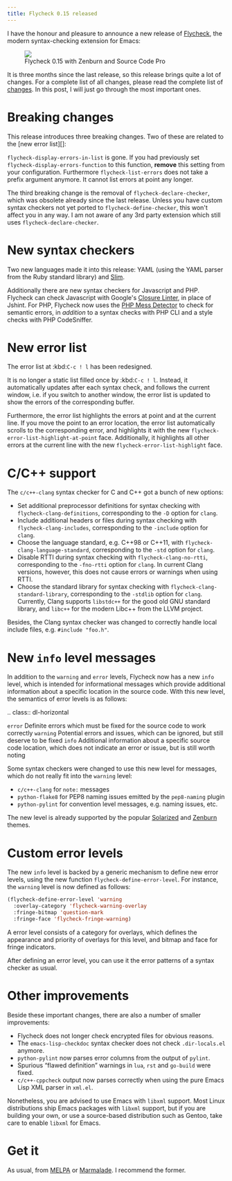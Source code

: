 ```yaml
---
title: Flycheck 0.15 released
---
```


I have the honour and pleasure to announce a new release of [Flycheck][], the
modern syntax-checking extension for Emacs:

<figure>
<img src="{{baseurl}}/images/flycheck-0.15.png" />
<figcaption>Flycheck 0.15 with Zenburn and Source Code Pro</figcaption>
</figure>

It is three months since the last release, so this release brings quite a lot of
changes.  For a complete list of all changes, please read the complete list of
[changes][].  In this post, I will just go through the most important ones.

Breaking changes
================

This release introduces three breaking changes.  Two of these are related to the
[new error list][]:

`flycheck-display-errors-in-list` is gone.  If you had previously set
`flycheck-display-errors-function` to this function, **remove** this setting
from your configuration.  Furthermore `flycheck-list-errors` does not take a
prefix argument anymore.  It cannot list errors at point any longer.

The third breaking change is the removal of `flycheck-declare-checker`, which
was obsolete already since the last release.  Unless you have custom syntax
checkers not yet ported to `flycheck-define-checker`, this won't affect you in
any way.  I am not aware of any 3rd party extension which still uses
`flycheck-declare-checker`.

New syntax checkers
===================

Two new languages made it into this release:  YAML (using the YAML parser from
the Ruby standard library) and [Slim][].

Additionally there are new syntax checkers for Javascript and PHP.  Flycheck can
check Javascript with Google's [Closure Linter][], in place of Jshint.  For PHP,
Flycheck now uses the [PHP Mess Detector][] to check for semantic errors, in
*addition* to a syntax checks with PHP CLI and a style checks with PHP
CodeSniffer.

New error list
==============

The error list at :kbd:`C-c ! l` has been redesigned.

It is no longer a static list filled once by :kbd:`C-c ! l`.  Instead, it
automatically updates after each syntax check, and follows the current window,
i.e. if you switch to another window, the error list is updated to show the
errors of the corresponding buffer.

Furthermore, the error list highlights the errors at point and at the current
line.  If you move the point to an error location, the error list automatically
scrolls to the corresponding error, and highlights it with the new
`flycheck-error-list-highlight-at-point` face.  Additionally, it highlights all
other errors at the current line with the new `flycheck-error-list-highlight`
face.

C/C++ support
=============

The `c/c++-clang` syntax checker for C and C++ got a bunch of new options:

- Set additional preprocessor definitions for syntax checking with
  `flycheck-clang-definitions`, corresponding to the `-D` option for `clang`.
- Include additional headers or files during syntax checking with
  `flycheck-clang-includes`, corresponding to the `-include` option for `clang`.
- Choose the language standard, e.g. C++98 or C++11, with
  `flycheck-clang-language-standard`, corresponding to the `-std` option for
  `clang`.
- Disable RTTI during syntax checking with `flycheck-clang-no-rtti`,
  corresponding to the `-fno-rtti` option for `clang`.  In current Clang
  versions, however, this does not cause errors or warnings when using RTTI.
- Choose the standard library for syntax checking with
  `flycheck-clang-standard-library`, corresponding to the `-stdlib` option for
  `clang`.  Currently, Clang supports `libstdc++` for the good old GNU standard
  library, and `libc++` for the modern Libc++ from the LLVM project.

Besides, the Clang syntax checker was changed to correctly handle local include
files, e.g. `#include "foo.h"`.

New `info` level messages
=========================

In addition to the `warning` and `error` levels, Flycheck now has a new `info`
level, which is intended for informational messages which provide additional
information about a specific location in the source code.  With this new level,
the semantics of error levels is as follows:

.. class:: dl-horizontal

`error`
  Definite errors which must be fixed for the source code to work correctly
`warning`
  Potential errors and issues, which can be ignored, but still deserve to be
  fixed
`info`
  Additional information about a specific source code location, which does not
  indicate an error or issue, but is still worth noting

Some syntax checkers were changed to use this new level for messages, which do
not really fit into the `warning` level:

- `c/c++-clang` for `note:` messages
- `python-flake8` for PEP8 naming issues emitted by the `pep8-naming` plugin
- `python-pylint` for convention level messages, e.g. naming issues, etc.

The new level is already supported by the popular [Solarized][] and [Zenburn][]
themes.

Custom error levels
===================

The new `info` level is backed by a generic mechanism to define new error
levels, using the new function `flycheck-define-error-level`.  For instance, the
`warning` level is now defined as follows:

```cl
(flycheck-define-error-level 'warning
  :overlay-category 'flycheck-warning-overlay
  :fringe-bitmap 'question-mark
  :fringe-face 'flycheck-fringe-warning)
```

A error level consists of a category for overlays, which defines the appearance
and priority of overlays for this level, and bitmap and face for fringe
indicators.

After defining an error level, you can use it the error patterns of a syntax
checker as usual.

Other improvements
==================

Beside these important changes, there are also a number of smaller improvements:

- Flycheck does not longer check encrypted files for obvious reasons.
- The `emacs-lisp-checkdoc` syntax checker does not check `.dir-locals.el`
  anymore.
- `python-pylint` now parses error columns from the output of `pylint`.
- Spurious “flawed definition” warnings in `lua`, `rst` and `go-build` were
  fixed.
- `c/c++-cppcheck` output now parses correctly when using the pure Emacs Lisp
  XML parser in `xml.el`.

Nonetheless, you are advised to use Emacs with `libxml` support.  Most Linux
distributions ship Emacs packages with `libxml` support, but if you are building
your own, or use a source-based distribution such as Gentoo, take care to enable
`libxml` for Emacs.

Get it
======

As usual, from [MELPA][] or [Marmalade][].  I recommend the former.

[flycheck]: http://flycheck.github.io
[Source Code Pro]: https://github.com/adobe/source-code-pro
[changes]: http://flycheck.readthedocs.org/en/0.17/manual/changes.html#nov-15-2013
[Slim]: http://slim-lang.com
[Closure Linter]: https://code.google.com/p/closure-linter/
[PHP Mess Detector]: http://phpmd.org/
[Solarized]: https://github.com/bbatsov/solarized-emacs
[Zenburn]: https://github.com/bbatsov/zenburn-emacs
[MELPA]: http://melpa.milkbox.net/
[Marmalade]: http://marmalade-repo.org/packages/flycheck
